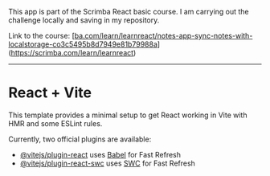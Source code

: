 This app is part of the Scrimba React basic course. I am carrying out the challenge locally and saving in my repository. 

Link to the course: [[ba.com/learn/learnreact/notes-app-sync-notes-with-localstorage-co3c5495b8d7949e81b79988a](https://scrimba.com/learn/learnreact)](https://scrimba.com/learn/learnreact)

--------------------------------------------------------------------------------
# React + Vite

This template provides a minimal setup to get React working in Vite with HMR and some ESLint rules.

Currently, two official plugins are available:

- [@vitejs/plugin-react](https://github.com/vitejs/vite-plugin-react/blob/main/packages/plugin-react/README.md) uses [Babel](https://babeljs.io/) for Fast Refresh
- [@vitejs/plugin-react-swc](https://github.com/vitejs/vite-plugin-react-swc) uses [SWC](https://swc.rs/) for Fast Refresh
